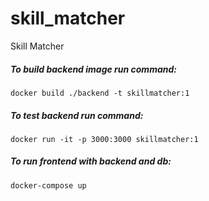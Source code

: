 # skill_matcher
Skill Matcher

##### To build backend image run command:
`docker build ./backend -t skillmatcher:1`
##### To test backend run command:
`docker run -it -p 3000:3000 skillmatcher:1`
##### To run frontend with backend and db:
`docker-compose up`